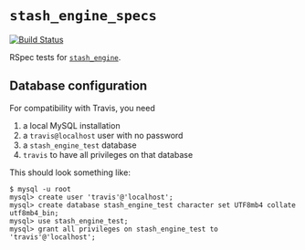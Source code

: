 # `stash_engine_specs`

[![Build Status](https://travis-ci.org/CDLUC3/stash_engine_specs.png)](https://travis-ci.org/CDLUC3/stash_engine_specs) 

RSpec tests for [`stash_engine`](https://github.com/CDLUC3/stash_engine).

## Database configuration

For compatibility with Travis, you need

1. a local MySQL installation
2. a `travis@localhost` user with no password
3. a `stash_engine_test` database
4. `travis` to have all privileges on that database

This should look something like:

```
$ mysql -u root
mysql> create user 'travis'@'localhost';
mysql> create database stash_engine_test character set UTF8mb4 collate utf8mb4_bin;
mysql> use stash_engine_test;
mysql> grant all privileges on stash_engine_test to 'travis'@'localhost';
```
